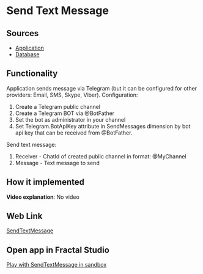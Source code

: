 # Send Text Message

## Sources

- [Application](https://github.com/LearnFractal/FractalPlatform/tree/main/FractalPlatform.Examples/Applications/SendTextMessage/SendTextMessageApplication.cs)
- [Database](https://github.com/LearnFractal/FractalPlatform/tree/main/FractalPlatform.Examples/Databases/SendTextMessage)

## Functionality

Application sends message via Telegram (but it can be configured for other providers: Email, SMS, Skype, Viber).
Configuration:
1. Create a Telegram public channel
2. Create a Telegram BOT via @BotFather
3. Set the bot as administrator in your channel
4. Set Telegram.BotApiKey attribute in SendMessages dimension by bot api key that can be received from @BotFather.

Send text message:
1. Receiver - ChatId of created public channel in format: @MyChannel
2. Message - Text message to send

## How it implemented

**Video explanation**: No video

## Web Link

[SendTextMessage](https://fraplat.tech/jupiter/SendTextMessage)

## Open app in Fractal Studio

[Play with SendTextMessage in sandbox](https://fraplat.tech/mars/FractalStudio/?tag=SendTextMessage+template)


